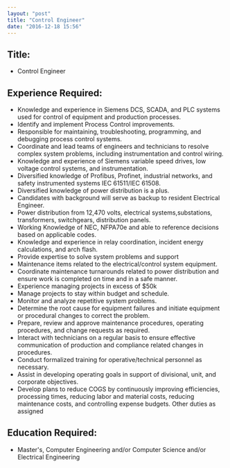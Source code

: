 ```yaml
---
layout: "post"
title: "Control Engineer"
date: "2016-12-18 15:56"
---
```



## Title:		

- Control Engineer

## Experience Required:


- Knowledge and experience in  Siemens DCS, SCADA, and PLC systems used for control of equipment and production processes.
- Identify and implement Process Control improvements.
- Responsible for maintaining, troubleshooting, programming, and debugging process control systems.
- Coordinate and lead teams of engineers and technicians to resolve complex system problems, including instrumentation and control wiring.
- Knowledge and experience of Siemens variable speed drives, low voltage control systems, and instrumentation.
- Diversified knowledge of Profibus, Profinet, industrial networks, and safety instrumented systems IEC 61511/IEC 61508.
- Diversified knowledge of power distribution is a plus.
- Candidates with background will serve as backup to resident Electrical Engineer.
- Power distribution from 12,470 volts, electrical systems,substations, transformers, switchgears, distribution panels.
- Working Knowledge of NEC, NFPA70e and able to reference decisions based on applicable codes.
- Knowledge and experience in relay coordination, incident energy calculations, and arch flash.
- Provide expertise to solve system problems and support
- Maintenance items related to the electrical/control system equipment.
- Coordinate maintenance turnarounds related to power distribution and ensure work is completed on time and in a safe manner.
- Experience managing projects in excess of $50k
- Manage projects to stay within budget and schedule.
- Monitor and analyze repetitive system problems.
- Determine the root cause for equipment failures and initiate equipment or procedural changes to correct the problem.
- Prepare, review and approve maintenance procedures, operating procedures, and change requests as required.
- Interact with technicians on a regular basis to ensure effective communication of production and compliance related changes in procedures.
- Conduct formalized training for operative/technical personnel as necessary.
- Assist in developing operating goals in support of divisional, unit, and corporate objectives.
- Develop plans to reduce COGS by continuously improving efficiencies, processing times, reducing labor and material costs, reducing maintenance costs, and controlling expense budgets.
Other duties as assigned

## Education Required:

- Master's, Computer Engineering and/or Computer Science and/or Electrical Engineering
